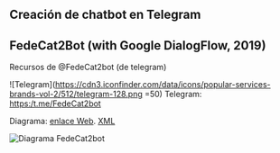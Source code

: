

## Creación de chatbot en Telegram 


## FedeCat2Bot (with Google DialogFlow, 2019)  

Recursos de @FedeCat2bot (de telegram)


![Telegram](https://cdn3.iconfinder.com/data/icons/popular-services-brands-vol-2/512/telegram-128.png =50) Telegram: [https:/t.me/FedeCat2bot](https:/t.me/FedeCat2bot)


Diagrama: [enlace Web](https://www.draw.io/?lightbox=1&highlight=0000ff&edit=_blank&layers=1&nav=1&title=FedeCatBot#Uhttps%3A%2F%2Fdrive.google.com%2Fuc%3Fid%3D1NNBOf8VXlUIO-EB5xKKLpZDiJHkuhgTz%26export%3Ddownload). [XML](https://github.com/mgea/CDNCAv/blob/master/ChatBot/FedeCat2Bot.xml)


![Diagrama FedeCat2bot](https://github.com/mgea/CDNCAv/blob/master/ChatBot/FedeCat2Bot.png)
